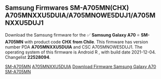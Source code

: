 <h2>Samsung Firmwares SM-A705MN(CHX) A705MNXXU5DUIA/A705MNOWE5DUJ1/A705MNXXU5DUJ1</h2>
Download the Samsung firmware for the ✅ <strong>Samsung Galaxy A70 </strong> ⭐ <strong>SM-A705MN</strong> with product code <strong>CHX</strong> <strong> from Chile</strong>. This firmware has version number PDA <strong>A705MNXXU5DUIA</strong> and CSC A705MNOWE5DUJ1. The operating system of this firmware is Android R , with build date 2021-12-04. Changelist <strong>22528094</strong>.


[SM-A705MN](https://samfirm.shop/samsung/model/SM-A705MN)
[A705MNXXU5DUIA](https://samfirm.shop/samsung/pda/A705MNXXU5DUIA)
[Download Firmware Samsung Galaxy A70 SM-A705MN](https://samfirm.shop/samsung/firmware/480078)

